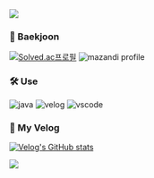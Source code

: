 <img src="https://capsule-render.vercel.app/api?type=waving&color=B3D96C&height=150&section=header&text=jineey's%20Github✨&fontSize=25&fontColor=ffffff&fontAlignY=30" />

### 🌱 Baekjoon
[![Solved.ac프로필](http://mazassumnida.wtf/api/v2/generate_badge?boj=jineey0_0)](https://solved.ac/jineey0_0/)
![mazandi profile](http://mazandi.herokuapp.com/api?handle=jineey0_0&theme=warm)


### 🛠️ Use
![java](https://img.shields.io/badge/Java-ED8B00?style=flat&logo=openjdk&logoColor=white)
![velog](https://img.shields.io/badge/velog-20C997?style=flat&logo=velog&logoColor=white)
![vscode](https://img.shields.io/badge/Made%20for-VSCode-1f425f.svg)

### 🔗 My Velog
[![Velog's GitHub stats](https://velog-readme-stats.vercel.app/api/badge?name=jineey)](https://velog.io/@jineey/posts?tag=baekjoon)

<img src="https://capsule-render.vercel.app/api?type=waving&color=B3D96C&height=150&section=footer" />
